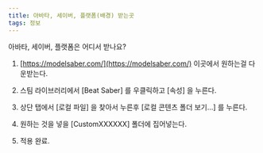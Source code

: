 ```yaml
---
title: 아바타, 세이버, 플랫폼(배경) 받는곳
tags: 정보
---
```


아바타, 세이버, 플랫폼은 어디서 받나요?

1. [https://modelsaber.com/](https://modelsaber.com/) 이곳에서 원하는걸 다운받는다.

2. 스팀 라이브러리에서 [Beat Saber] 를 우클릭하고 [속성] 을 누른다.

3. 상단 탭에서 [로컬 파일] 을 찾아서 누른후 [로컬 콘텐츠 폴더 보기...] 를 누른다.

4. 원하는 것을 넣을 [CustomXXXXXX] 폴더에 집어넣는다.

5. 적용 완료.
